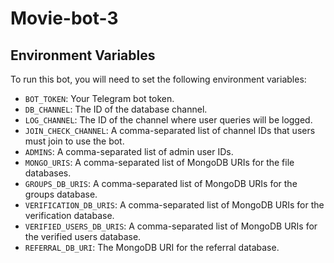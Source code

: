 # Movie-bot-3

## Environment Variables

To run this bot, you will need to set the following environment variables:

*   `BOT_TOKEN`: Your Telegram bot token.
*   `DB_CHANNEL`: The ID of the database channel.
*   `LOG_CHANNEL`: The ID of the channel where user queries will be logged.
*   `JOIN_CHECK_CHANNEL`: A comma-separated list of channel IDs that users must join to use the bot.
*   `ADMINS`: A comma-separated list of admin user IDs.
*   `MONGO_URIS`: A comma-separated list of MongoDB URIs for the file databases.
*   `GROUPS_DB_URIS`: A comma-separated list of MongoDB URIs for the groups database.
*   `VERIFICATION_DB_URIS`: A comma-separated list of MongoDB URIs for the verification database.
*   `VERIFIED_USERS_DB_URIS`: A comma-separated list of MongoDB URIs for the verified users database.
*   `REFERRAL_DB_URI`: The MongoDB URI for the referral database.